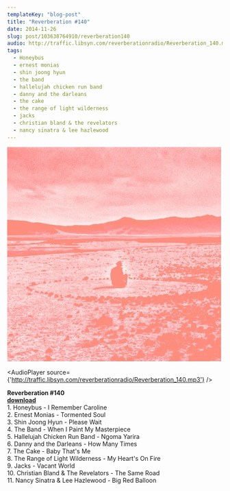 ```yaml
---
templateKey: "blog-post"
title: "Reverberation #140"
date: 2014-11-26
slug: post/103638764910/reverberation140
audio: http://traffic.libsyn.com/reverberationradio/Reverberation_140.mp3
tags:
  - Honeybus
  - ernest monias
  - shin joong hyun
  - the band
  - hallelujah chicken run band
  - danny and the darleans
  - the cake
  - the range of light wilderness
  - jacks
  - christian bland & the revelators
  - nancy sinatra & lee hazlewood
---
```


![Reverberation #140](../images/ba255e7e23b3c3a60ffc9a2929b9203eeb5aa81a00d72ae127f3a4a76062533b.jpg)

<AudioPlayer source={'http://traffic.libsyn.com/reverberationradio/Reverberation_140.mp3'} />

<p><strong>Reverberation #140<br /><a href="http://traffic.libsyn.com/reverberationradio/Reverberation_140.mp3">download<br /></a></strong>1. Honeybus - I Remember Caroline<br />2. Ernest Monias - Tormented Soul<br />3. Shin Joong Hyun - Please Wait<br />4. The Band - When I Paint My Masterpiece &nbsp;<br />5. Hallelujah Chicken Run Band - Ngoma Yarira<br />6. Danny and the Darleans - How Many Times<br />7. The Cake - Baby That's Me<br />8. The Range of Light Wilderness - My Heart's On Fire<br />9. Jacks - Vacant World<br />10. Christian Bland &amp; The Revelators - The Same Road<br />11. Nancy Sinatra &amp; Lee Hazlewood - Big Red Balloon</p>
